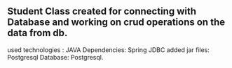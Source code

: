 ## Student Class created for connecting with Database and working on crud operations on the data from db.
used technologies :
JAVA
Dependencies:
Spring JDBC
added jar files:
Postgresql
Database:
Postgresql.
